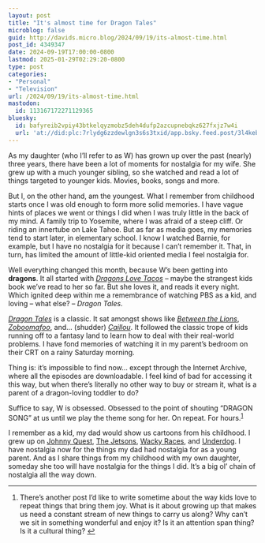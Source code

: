 ```yaml
---
layout: post
title: "It's almost time for Dragon Tales"
microblog: false
guid: http://davids.micro.blog/2024/09/19/its-almost-time.html
post_id: 4349347
date: 2024-09-19T17:00:00-0800
lastmod: 2025-01-29T02:29:20-0800
type: post
categories:
- "Personal"
- "Television"
url: /2024/09/19/its-almost-time.html
mastodon:
  id: 113167172271129365
bluesky:
  id: bafyreib2vpiy43btkelqyzmobz5deh4dufp2azcupnebqkz627fxjz7w4i
  url: 'at://did:plc:7rlydg6zzdewlgn3s6s3txid/app.bsky.feed.post/3l4kebvsvw224'
---
```

<p>As my daughter (who I’ll refer to as W) has grown up over the past (nearly) three years, there have been a lot of moments for nostalgia for my wife. She grew up with a much younger sibling, so she watched and read a lot of things targeted to younger kids. Movies, books, songs and more.</p>

<p>But I, on the other hand, am the youngest. What I remember from childhood starts once I was old enough to form more solid memories. I have vague hints of places we went or things I did when I was truly little in the back of my mind. A family trip to Yosemite, where I was afraid of a steep cliff. Or riding an innertube on Lake Tahoe. But as far as media goes, my memories tend to start later, in elementary school. I know I watched Barnie, for example, but I have no nostalgia for it because I can’t remember it. That, in turn, has limited the amount of little-kid oriented media I feel nostalgia for.</p>

<p>Well everything changed this month, because W’s been getting into <strong>dragons</strong>. It all started with <em><a href="https://bookshop.org/p/books/dragons-love-tacos-adam-rubin/10784082?ean=9780803736801">Dragons Love Tacos</a></em> – maybe the strangest kids book we’ve read to her so far. But she loves it, and reads it every night. Which ignited deep within me a remembrance of watching PBS as a kid, and loving – what else? – <em>Dragon Tales</em>.</p>

<p><em><a href="https://www.youtube.com/watch?v=FgEoDmY2A3M&pp=ygUXZHJhZ29uIHRhbGVzIHRoZW1lIHNvbmc%3D">Dragon Tales</a></em> is a classic. It sat amongst shows like <em><a href="https://www.youtube.com/watch?v=ubH4LDcKRyE">Between the Lions</a></em>, <em><a href="https://www.youtube.com/watch?v=gxxsOGQgfIo">Zoboomafoo</a></em>, and... (shudder) <em><a href="https://www.youtube.com/watch?v=6iKuda2LL8c">Caillou</a></em>. It followed the classic trope of kids running off to a fantasy land to learn how to deal with their real-world problems. I have fond memories of watching it in my parent’s bedroom on their CRT on a rainy Saturday morning.</p>

<p>Thing is: it’s impossible to find now... except through the Internet Archive, where all the episodes are downloadable. I feel kind of bad for accessing it this way, but when there’s literally no other way to buy or stream it, what is a parent of a dragon-loving toddler to do?</p>

<p>Suffice to say, W is obsessed. Obsessed to the point of shouting “DRAGON SONG” at us until we play the theme song for her. On repeat. For hours.<sup><a href="#fn1-26902" id="fnr1-26902" title="see footnote" class="footnote">1</a></sup></p>

<p>I remember as a kid, my dad would show us cartoons from his childhood. I grew up on <a href="https://www.youtube.com/watch?v=SIhEpjnaNlo">Johnny Quest</a>, <a href="https://www.youtube.com/watch?v=0JQbeCAlF6s">The Jetsons</a>, <a href="https://www.youtube.com/watch?v=-uU6KzAbSTg">Wacky Races</a>, and <a href="https://www.youtube.com/watch?v=Pa1fH0SvGPg">Underdog</a>. I have nostalgia now for the things my dad had nostalgia for as a young parent. And as I share things from my childhood with my own daughter, someday she too will have nostalgia for the things I did. It’s a big ol’ chain of nostalgia all the way down.</p>

<div class="footnotes">
<hr />
<ol>

<li id="fn1-26902">
<p>There’s another post I’d like to write sometime about the way kids love to repeat things that bring them joy. What is it about growing up that makes us need a constant stream of new things to carry us along? Why can’t we sit in something wonderful and enjoy it? Is it an attention span thing? Is it a cultural thing? <a href="#fnr1-26902" title="return to article" class="reversefootnote">↩︎</a></p>
</li>

</ol>
</div>
